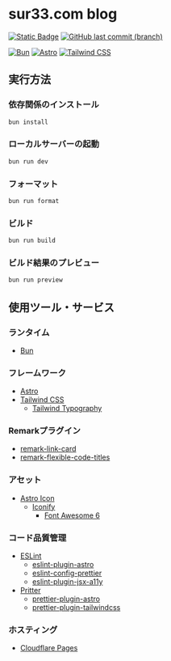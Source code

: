 # sur33.com blog

[![Static Badge](https://img.shields.io/badge/blog-sur33.com-fb5607?style=flat&link=https%3A%2F%2Fsur33.com%2F)](https://sur33.com/)
[![GitHub last commit (branch)](https://img.shields.io/github/last-commit/Suree33/blog/master?style=flat)](https://github.com/Suree33/blog/commits/master/)

[![Bun](https://img.shields.io/badge/bun-282a36?style=flat&logo=bun&logoColor=fbf0df)](https://bun.sh/)
[![Astro](https://img.shields.io/badge/Astro-0C1222?style=flat&logo=astro&logoColor=FDFDFE)](https://astro.build/)
[![Tailwind CSS](https://img.shields.io/badge/Tailwind_CSS-38B2AC?style=flat&logo=tailwind-css&logoColor=white)](https://tailwindcss.com/)


## 実行方法

### 依存関係のインストール

```bash
bun install
```

### ローカルサーバーの起動

```bash
bun run dev
```

### フォーマット

```bash
bun run format
```

### ビルド

```bash
bun run build
```

### ビルド結果のプレビュー

```bash
bun run preview
```

## 使用ツール・サービス

### ランタイム

- [Bun](https://bun.sh/)

### フレームワーク

- [Astro](https://astro.build/)
- [Tailwind CSS](https://tailwindcss.com/)
  - [Tailwind Typography](https://github.com/tailwindlabs/tailwindcss-typography)

### Remarkプラグイン

- [remark-link-card](https://github.com/gladevise/remark-link-card)
- [remark-flexible-code-titles](https://github.com/ipikuka/remark-flexible-code-titles)

### アセット

- [Astro Icon](https://www.astroicon.dev/)
  - [Iconify](https://iconify.design/)
    - [Font Awesome 6](https://fontawesome.com/)

### コード品質管理

- [ESLint](https://eslint.org/)
  - [eslint-plugin-astro](https://github.com/ota-meshi/eslint-plugin-astro)
  - [eslint-config-prettier](https://github.com/prettier/eslint-config-prettier)
  - [eslint-plugin-jsx-a11y](https://github.com/jsx-eslint/eslint-plugin-jsx-a11y)
- [Pritter](https://prettier.io/)
  - [prettier-plugin-astro](https://github.com/withastro/prettier-plugin-astro)
  - [prettier-plugin-tailwindcss](https://github.com/tailwindlabs/prettier-plugin-tailwindcss)

### ホスティング

- [Cloudflare Pages](https://pages.cloudflare.com/)
